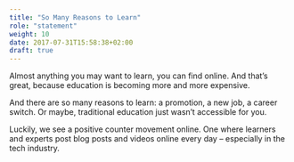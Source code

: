 ```yaml
---
title: "So Many Reasons to Learn"
role: "statement"
weight: 10
date: 2017-07-31T15:58:38+02:00
draft: true
---
```

Almost anything you may want to learn, you can find online. And that’s great, 
because education is becoming more and more expensive. 

And there are so many reasons to learn: a promotion, a new job, a career switch. 
Or maybe, traditional education just wasn’t accessible for you. 

Luckily, we see a positive counter movement online. One where learners and 
experts post blog posts and videos online every day – especially in the tech 
industry.
